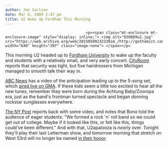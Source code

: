 ```yaml
---
author: Jen Carlson
date: Mar 6, 2009 2:47 pm
title: U2 Woke Up Fordham This Morning
---
```


	
										<p><span class="mt-enclosure mt-enclosure-image" style="display: inline;"> <img alt="030609u2.jpg" src="https://web.archive.org/web/20150509232330im_/http://gothamist.com/attachments/arts_jen/030609u2.jpg" width="640" height="397" class="image-none"> </span></p>

<p>This morning U2 headed up to <a href="https://web.archive.org/web/20150509232330/http://gothamist.com/2009/02/27/u2_to_rock_fordham_u.php">Fordham University</a> to wake up the faculty and students with a relatively small, and very early concert. <a href="https://web.archive.org/web/20150509232330/http://cityroom.blogs.nytimes.com/2009/03/06/u2-sneaks-into-fordham-and-fans-follow/?apage=1">CityRoom</a> reports that security was tight, but five hairdressers from Michigan managed to smooth talk their way in. </p>

<p><a href="https://web.archive.org/web/20150509232330/http://abcnews.go.com/video/playerIndex?id=7021274">ABC News</a> has a video of the anticipation leading up to the 5-song set, which <a href="https://web.archive.org/web/20150509232330/http://www.youtube.com/watch?v=10yjNn315rI">aired live on GMA</a>. If these kids seem a little too excited to hear all the new tunes, remember they were born during the Achtung Baby/Zooropa era, just as the band&apos;s frontman turned spectacle and began donning rockstar sunglasses everywhere.</p>

<p><a href="https://web.archive.org/web/20150509232330/http://www.nypost.com/seven/03062009/entertainment/u2_rock_out_at_fordham_158326.htm">The NY Post</a> reports back with some video, and notes that Bono told the audience of eager students: &quot;We formed a rock &apos;n&apos; roll band so we could get out of college. Maybe if it looked like this, or felt like this, things could&apos;ve been different.&quot; And with that, U2apalooza is <em>nearly</em> over. Tonight they&apos;ll play their last Letterman show, and tomorrow morning that stretch on West 53rd will no longer be named <a href="https://web.archive.org/web/20150509232330/http://gothamist.com/2009/03/03/u2s_temporary_street.php">in their honor</a>.</p>					
										
									
				